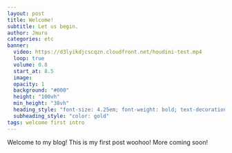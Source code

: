```yaml
---
layout: post
title: Welcome!
subtitle: Let us begin.
author: Jmuru
categories: etc
banner:
  video: https://d3lyikdjcscqzn.cloudfront.net/houdini-test.mp4
  loop: true
  volume: 0.8
  start_at: 8.5
  image: 
  opacity: 1
  background: "#000"
  height: "100vh"
  min_height: "38vh"
  heading_style: "font-size: 4.25em; font-weight: bold; text-decoration: underline"
  subheading_style: "color: gold"
tags: welcome first intro
---
```


Welcome to my blog! This is my first post woohoo! More coming soon!


